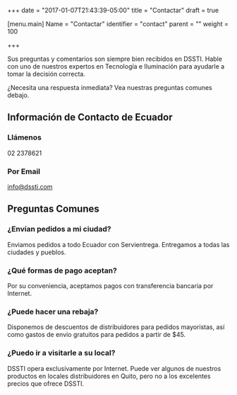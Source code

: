 +++
date = "2017-01-07T21:43:39-05:00"
title = "Contactar"
draft = true

[menu.main]
Name = "Contactar"
identifier = "contact"
parent = ""
weight = 100

+++

Sus preguntas y comentarios son siempre bien recibidos en DSSTI. Hable con uno de nuestros expertos en Tecnología e Iluminación para ayudarle a tomar la decisión correcta.

¿Necesita una respuesta inmediata? Vea nuestras preguntas comunes debajo.

## Información de Contacto de Ecuador

<div class="row">
    <div class="col-xs-12 col-md-6 text-center">
        <h3><span class="glyphicon glyphicon-earphone"></span> Llámenos</h3>
        02 2378621
    </div>
    <div class="col-xs-12 col-md-6 text-center">
        <h3><span class="glyphicon glyphicon-envelope"></span> Por Email</h3>
        <a href="mailto:info@dssti.com">info@dssti.com</a>
    </div>
</div>


## Preguntas Comunes

### ¿Envían pedidos a mi ciudad?
Enviamos pedidos a todo Ecuador con Servientrega. Entregamos a todas las ciudades y pueblos.

### ¿Qué formas de pago aceptan?
Por su conveniencia, aceptamos pagos con transferencia bancaria por Internet.

### ¿Puede hacer una rebaja?
Disponemos de descuentos de distribuidores para pedidos mayoristas, así como gastos de envío gratuitos para pedidos a partir de $45.

### ¿Puedo ir a visitarle a su local?
DSSTI opera exclusivamente por Internet. Puede ver algunos de nuestros productos en locales distribuidores en Quito, pero no a los excelentes precios que ofrece DSSTI.
